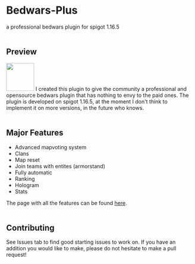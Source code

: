 # Bedwars-Plus
a professional bedwars plugin for spigot 1.16.5
<br>
<br>
<h2>Preview</h2>
<img src="https://user-images.githubusercontent.com/80055679/121052955-26480d00-c7bb-11eb-8fc2-5f77836e429e.gif" style="width:75px;"></img>
I created this plugin to give the community a professional and opensource bedwars plugin that has nothing to envy to the paid ones.
The plugin is developed on spigot 1.16.5, at the moment I don't think to implement it on more versions, in the future who knows. 
<br>
<br>
<h2>Major Features</h2>
<ul>
  <li>Advanced mapvoting system</li>
  <li>Clans</li>
  <li>Map reset</li>
  <li>Join teams with entites (armorstand)</li>
  <li>Fully automatic</li>
  <li>Ranking</li>
  <li>Hologram</li>
  <li>Stats</li>
</ul>
The page with all the features can be found <a href="https://www.spigotmc.org/members/unlegit_denis.387252/">here</a>.
<br>
<br>
<h2>Contributing</h2>
See Issues tab to find good starting issues to work on. If you have an addition you would like to make, please do not hesitate to make a pull request!
